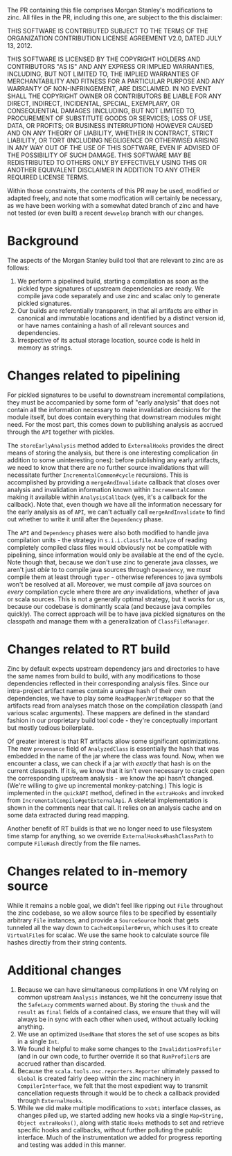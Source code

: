 The PR containing this file comprises Morgan Stanley's modifications to zinc.
All files in the PR, including this one, are subject to the this disclaimer:

THIS SOFTWARE IS CONTRIBUTED SUBJECT TO THE TERMS OF THE ORGANIZATION CONTRIBUTION LICENSE AGREEMENT V2.0, DATED JULY 13, 2012.

THIS SOFTWARE IS LICENSED BY THE COPYRIGHT HOLDERS AND CONTRIBUTORS "AS IS" AND ANY EXPRESS OR IMPLIED WARRANTIES, INCLUDING, BUT NOT LIMITED TO, THE IMPLIED WARRANTIES OF MERCHANTABILITY AND FITNESS FOR A PARTICULAR PURPOSE AND ANY WARRANTY OF NON-INFRINGEMENT, ARE DISCLAIMED. IN NO EVENT SHALL THE COPYRIGHT OWNER OR CONTRIBUTORS BE LIABLE FOR ANY DIRECT, INDIRECT, INCIDENTAL, SPECIAL, EXEMPLARY, OR CONSEQUENTIAL DAMAGES (INCLUDING, BUT NOT LIMITED TO, PROCUREMENT OF SUBSTITUTE GOODS OR SERVICES; LOSS OF USE, DATA, OR PROFITS; OR BUSINESS INTERRUPTION) HOWEVER CAUSED AND ON ANY THEORY OF LIABILITY, WHETHER IN CONTRACT, STRICT LIABILITY, OR TORT (INCLUDING NEGLIGENCE OR OTHERWISE) ARISING IN ANY WAY OUT OF THE USE OF THIS SOFTWARE, EVEN IF ADVISED OF THE POSSIBILITY OF SUCH DAMAGE. THIS SOFTWARE MAY BE REDISTRIBUTED TO OTHERS ONLY BY EFFECTIVELY USING THIS OR ANOTHER EQUIVALENT DISCLAIMER IN ADDITION TO ANY OTHER REQUIRED LICENSE TERMS.

Within those constraints, the contents of this PR may be used, modified or adapted freely, and note that some modfication will certainly be
necessary, as we have been working with a somewhat dated branch of zinc and have not tested (or even built) a recent `dewvelop`
branch with our changes.


Background
===

The aspects of the Morgan Stanley build tool that are relevant to zinc are as follows:

1. We perform a pipelined build, starting a compilation as soon as the pickled type signatures of upstream
   dependencies are ready.  We compile java code separately and use zinc and scalac only to generate pickled signatures.
2. Our builds are referentially transparent, in that all artifacts are either in canonical and immutable locations and identified by
   a distinct version id, or have names containing a hash of all relevant sources and dependencies.
3. Irrespective of its actual storage location, source code is held in memory as strings.

Changes related to pipelining
===

For pickled signatures to be useful to downstream incremental compilations, they must be accompanied by some form
of "early analysis" that does not contain all the information necessary to make invalidation decisions for the module
itself, but does contain everything that downstream modules might need.  For the most part, this comes down to
publishing analysis as accrued through the `API` together with pickles.

The `storeEarlyAnalysis` method added to
`ExternalHooks` provides the direct means of storing the analysis, but there is one interesting complication (in
addition to some uninteresting ones): before publishing any early artifacts, we need to know that there are no further
source invalidations that will necessitate further `IncrementalCommon#cycle` recursions.  This is accomplished by
providing a `mergeAndInvalidate` callback that closes over analysis and invalidation information known within `IncrementalCommon`
making it available within `AnalysisCallback` (yes, it's a callback for the callback).  Note that, even though we have all the
information necessary for the early analysis as of `API`, we can't actually call `mergeAndInvalidate` to find out
whether to write it until after the `Dependency` phase.

The `API` and `Dependency` phases were also both modified to handle java compilation units - the strategy in
`s.i.i.classfile.Analyze` of reading completely compiled class files would obviously not be compatible with pipelining,
since information would only be available at the end of the cycle.  Note though that, because we don't use zinc to
generate java classes, we aren't just *able* to to compile
java sources through `Dependency`, we *must* compile them at least through `typer` - otherwise references to java
symbols won't be resolved at all.  Moreover, we must compile *all* java sources on *every* compilation cycle where there
are *any* invalidations, whether of java or scala sources.  This is not a generally optimal strategy, but it works for
us, because our codebase is dominantly scala (and because java compiles quickly).  The correct approach will be to have
java pickled signatures on the classpath and manage them with a generalization of `ClassFileManager`.

Changes related to RT build
===
Zinc by default expects upstream dependency jars and directories to have the same names from build to build, with any
modifications to those dependencies reflected in their corresponding analysis files.  Since our intra-project artifact
names contain a unique hash of their own dependencies, we have to play some `ReadMapper`/`WriteMapper` so that the
artifacts read from analyses match those on the compilation classpath (and various scalac arguments).  These mappers
are defined in the standard fashion in our proprietary build tool code - they're conceptually important but mostly
tedious boilerplate.

Of greater interest is that RT artifacts allow some significant optimizations.  The new `provenance` field of
`AnalyzedClass` is essentially the hash that was embedded in the name of the jar where the class was found.  Now,
when we encounter a class, we can check if a jar with *exactly* that hash is on the current classpath.  If it is, we
know that it isn't even necessary to crack open the corresponding upstream analysis - we know the api hasn't
changed.  (We're willing to give up incremental monkey-patching.)
This logic is implemented in the `quickAPI` method, defined in the `extraHooks` and invoked from
`IncrementalCompile#getExternalApi`.  A skeletal implementation is shown in the comments near that call.  It relies
on an analysis cache and on some data extracted during read mapping.

Another benefit of RT builds is that we no longer need to use filesystem time stamp for anything, so we override
`ExternalHooks#hashClassPath` to compute `FileHash` directly from the file names.

Changes related to in-memory source
===
While it remains a noble goal, we didn't feel like ripping out `File` throughout the zinc codebase, so we allow
source files to be specified by essentially arbitrary `File` instances, and provide a `SourceSource` hook that
gets tunneled all the way down to `CachedCompiler0#run`, which uses it to create `VirtualFile`s for scalac.
We use the same hook to calculate source file hashes directly from their string contents.


Additional changes
===
1. Because we can have simultaneous compilations in one VM relying on common upstream `Analysis` instances, we hit the concurreny issue
   that the `SafeLazy` comments warned about.  By storing the `thunk` and the `result` as `final` fields of a contained class,
   we ensure that they will will always be in sync with each other when used, without actually locking anything.
2. We use an optimized `UsedName` that stores the set of use scopes as bits in a single `Int`.
3. We found it helpful to make some changes to the `InvalidationProfiler` (and in our own code, to further override it
   so that `RunProfiler`s are accrued rather than discarded.
4. Because the `scala.tools.nsc.reporters.Reporter` ultimately passed to `Global` is created fairly deep within the
   zinc machinery in `CompilerInterface`, we felt that the most expedient way to transmit cancellation requests
   through it would be to check a callback provided through `ExternalHooks`.
5. While we did make multiple modifications to `xsbti` interface classes, as changes piled up, we started adding
   new hooks via a single `Map<String, Object extraHooks()`, along with static `Hooks` methods to set and retrieve
   specific hooks and callbacks, without further polluting the public interface.  Much of the instrumentation we added
   for progress reporting and testing was added in this manner.